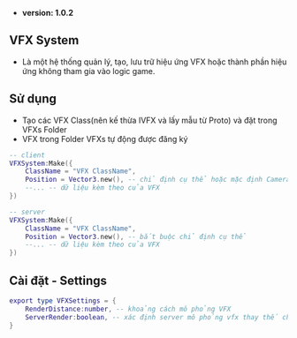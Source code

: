- **version: 1.0.2**
## VFX System
- Là một hệ thống quản lý, tạo, lưu trữ hiệu ứng VFX hoặc thành phần hiệu ứng không tham gia vào logic game.

## Sử dụng
- Tạo các VFX Class(nên kế thừa IVFX và lấy mẫu từ Proto) và đặt trong VFXs Folder
- VFX trong Folder VFXs tự động được đăng ký
```lua
-- client
VFXSystem:Make({
    ClassName = "VFX ClassName",
    Position = Vector3.new(), -- chỉ định cụ thể hoặc mặc định Camera Position
    --... -- dữ liệu kèm theo của VFX
})
```
```lua
-- server
VFXSystem:Make({
    ClassName = "VFX ClassName",
    Position = Vector3.new(), -- bắt buộc chỉ định cụ thể
    --... -- dữ liệu kèm theo của VFX
})
```
## Cài đặt - Settings
```lua
export type VFXSettings = {
    RenderDistance:number, -- khoảng cách mô phỏng VFX
    ServerRender:boolean, -- xác định server mô phỏng vfx thay thế cho fire dữ liệu
}
```